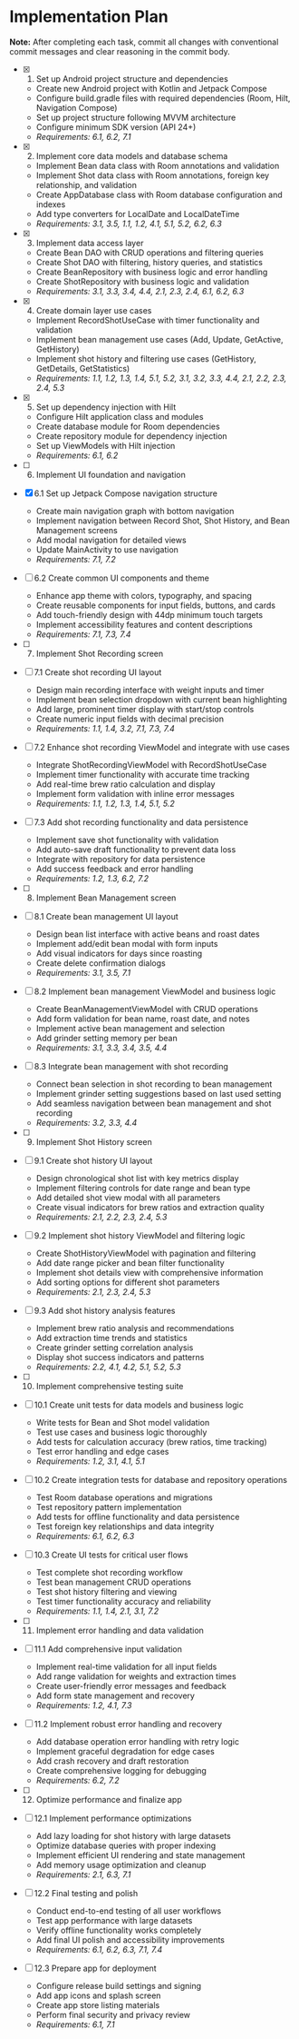 # Implementation Plan

**Note:** After completing each task, commit all changes with conventional commit messages and clear reasoning in the commit body.

- [x] 1. Set up Android project structure and dependencies
  - Create new Android project with Kotlin and Jetpack Compose
  - Configure build.gradle files with required dependencies (Room, Hilt, Navigation Compose)
  - Set up project structure following MVVM architecture
  - Configure minimum SDK version (API 24+)
  - _Requirements: 6.1, 6.2, 7.1_

- [x] 2. Implement core data models and database schema
  - Implement Bean data class with Room annotations and validation
  - Implement Shot data class with Room annotations, foreign key relationship, and validation
  - Create AppDatabase class with Room database configuration and indexes
  - Add type converters for LocalDate and LocalDateTime
  - _Requirements: 3.1, 3.5, 1.1, 1.2, 4.1, 5.1, 5.2, 6.2, 6.3_

- [x] 3. Implement data access layer
  - Create Bean DAO with CRUD operations and filtering queries
  - Create Shot DAO with filtering, history queries, and statistics
  - Create BeanRepository with business logic and error handling
  - Create ShotRepository with business logic and validation
  - _Requirements: 3.1, 3.3, 3.4, 4.4, 2.1, 2.3, 2.4, 6.1, 6.2, 6.3_

- [x] 4. Create domain layer use cases
  - Implement RecordShotUseCase with timer functionality and validation
  - Implement bean management use cases (Add, Update, GetActive, GetHistory)
  - Implement shot history and filtering use cases (GetHistory, GetDetails, GetStatistics)
  - _Requirements: 1.1, 1.2, 1.3, 1.4, 5.1, 5.2, 3.1, 3.2, 3.3, 4.4, 2.1, 2.2, 2.3, 2.4, 5.3_

- [x] 5. Set up dependency injection with Hilt
  - Configure Hilt application class and modules
  - Create database module for Room dependencies
  - Create repository module for dependency injection
  - Set up ViewModels with Hilt injection
  - _Requirements: 6.1, 6.2_

- [ ] 6. Implement UI foundation and navigation

- [x] 6.1 Set up Jetpack Compose navigation structure






  - Create main navigation graph with bottom navigation
  - Implement navigation between Record Shot, Shot History, and Bean Management screens
  - Add modal navigation for detailed views
  - Update MainActivity to use navigation
  - _Requirements: 7.1, 7.2_

- [ ] 6.2 Create common UI components and theme
  - Enhance app theme with colors, typography, and spacing
  - Create reusable components for input fields, buttons, and cards
  - Add touch-friendly design with 44dp minimum touch targets
  - Implement accessibility features and content descriptions
  - _Requirements: 7.1, 7.3, 7.4_

- [ ] 7. Implement Shot Recording screen

- [ ] 7.1 Create shot recording UI layout
  - Design main recording interface with weight inputs and timer
  - Implement bean selection dropdown with current bean highlighting
  - Add large, prominent timer display with start/stop controls
  - Create numeric input fields with decimal precision
  - _Requirements: 1.1, 1.4, 3.2, 7.1, 7.3, 7.4_

- [ ] 7.2 Enhance shot recording ViewModel and integrate with use cases
  - Integrate ShotRecordingViewModel with RecordShotUseCase
  - Implement timer functionality with accurate time tracking
  - Add real-time brew ratio calculation and display
  - Implement form validation with inline error messages
  - _Requirements: 1.1, 1.2, 1.3, 1.4, 5.1, 5.2_

- [ ] 7.3 Add shot recording functionality and data persistence
  - Implement save shot functionality with validation
  - Add auto-save draft functionality to prevent data loss
  - Integrate with repository for data persistence
  - Add success feedback and error handling
  - _Requirements: 1.2, 1.3, 6.2, 7.2_

- [ ] 8. Implement Bean Management screen

- [ ] 8.1 Create bean management UI layout
  - Design bean list interface with active beans and roast dates
  - Implement add/edit bean modal with form inputs
  - Add visual indicators for days since roasting
  - Create delete confirmation dialogs
  - _Requirements: 3.1, 3.5, 7.1_

- [ ] 8.2 Implement bean management ViewModel and business logic
  - Create BeanManagementViewModel with CRUD operations
  - Add form validation for bean name, roast date, and notes
  - Implement active bean management and selection
  - Add grinder setting memory per bean
  - _Requirements: 3.1, 3.3, 3.4, 3.5, 4.4_

- [ ] 8.3 Integrate bean management with shot recording
  - Connect bean selection in shot recording to bean management
  - Implement grinder setting suggestions based on last used setting
  - Add seamless navigation between bean management and shot recording
  - _Requirements: 3.2, 3.3, 4.4_

- [ ] 9. Implement Shot History screen

- [ ] 9.1 Create shot history UI layout
  - Design chronological shot list with key metrics display
  - Implement filtering controls for date range and bean type
  - Add detailed shot view modal with all parameters
  - Create visual indicators for brew ratios and extraction quality
  - _Requirements: 2.1, 2.2, 2.3, 2.4, 5.3_

- [ ] 9.2 Implement shot history ViewModel and filtering logic
  - Create ShotHistoryViewModel with pagination and filtering
  - Add date range picker and bean filter functionality
  - Implement shot details view with comprehensive information
  - Add sorting options for different shot parameters
  - _Requirements: 2.1, 2.3, 2.4, 5.3_

- [ ] 9.3 Add shot history analysis features
  - Implement brew ratio analysis and recommendations
  - Add extraction time trends and statistics
  - Create grinder setting correlation analysis
  - Display shot success indicators and patterns
  - _Requirements: 2.2, 4.1, 4.2, 5.1, 5.2, 5.3_

- [ ] 10. Implement comprehensive testing suite

- [ ] 10.1 Create unit tests for data models and business logic
  - Write tests for Bean and Shot model validation
  - Test use cases and business logic thoroughly
  - Add tests for calculation accuracy (brew ratios, time tracking)
  - Test error handling and edge cases
  - _Requirements: 1.2, 3.1, 4.1, 5.1_

- [ ] 10.2 Create integration tests for database and repository operations
  - Test Room database operations and migrations
  - Test repository pattern implementation
  - Add tests for offline functionality and data persistence
  - Test foreign key relationships and data integrity
  - _Requirements: 6.1, 6.2, 6.3_

- [ ] 10.3 Create UI tests for critical user flows
  - Test complete shot recording workflow
  - Test bean management CRUD operations
  - Test shot history filtering and viewing
  - Test timer functionality accuracy and reliability
  - _Requirements: 1.1, 1.4, 2.1, 3.1, 7.2_

- [ ] 11. Implement error handling and data validation

- [ ] 11.1 Add comprehensive input validation
  - Implement real-time validation for all input fields
  - Add range validation for weights and extraction times
  - Create user-friendly error messages and feedback
  - Add form state management and recovery
  - _Requirements: 1.2, 4.1, 7.3_

- [ ] 11.2 Implement robust error handling and recovery
  - Add database operation error handling with retry logic
  - Implement graceful degradation for edge cases
  - Add crash recovery and draft restoration
  - Create comprehensive logging for debugging
  - _Requirements: 6.2, 7.2_

- [ ] 12. Optimize performance and finalize app

- [ ] 12.1 Implement performance optimizations
  - Add lazy loading for shot history with large datasets
  - Optimize database queries with proper indexing
  - Implement efficient UI rendering and state management
  - Add memory usage optimization and cleanup
  - _Requirements: 2.1, 6.3, 7.1_

- [ ] 12.2 Final testing and polish
  - Conduct end-to-end testing of all user workflows
  - Test app performance with large datasets
  - Verify offline functionality works completely
  - Add final UI polish and accessibility improvements
  - _Requirements: 6.1, 6.2, 6.3, 7.1, 7.4_

- [ ] 12.3 Prepare app for deployment
  - Configure release build settings and signing
  - Add app icons and splash screen
  - Create app store listing materials
  - Perform final security and privacy review
  - _Requirements: 6.1, 7.1_